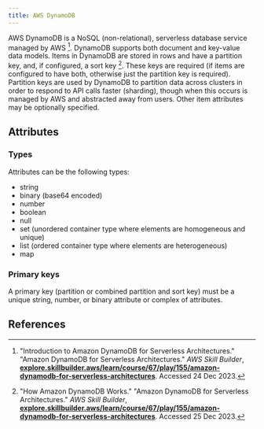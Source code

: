 ```yaml
---
title: AWS DynamoDB
---
```

AWS DynamoDB is a NoSQL (non-relational), serverless database service managed by AWS [^1]. DynamoDB supports both document and key-value data models. Items in DynamoDB are stored in rows and have a partition key, and, if configured, a sort key [^2]. These keys are required (if items are configured to have both, otherwise just the partition key is required). Partition keys are used by DynamoDB to partition data across clusters in order to respond to API calls faster (sharding), though when this occurs is managed by AWS and abstracted away from users. Other item attributes may be optionally specified.

## Attributes

### Types

Attributes can be the following types:

- string
- binary (base64 encoded)
- number
- boolean
- null
- set (unordered container type where elements are homogeneous and unique)
- list (ordered container type where elements are heterogeneous)
- map

### Primary keys

A primary key (partition or combined partition and sort key) must be a unique string, number, or binary attribute or complex of attributes.

## References

[^1]: "Introduction to Amazon DynamoDB for Serverless Architectures." "Amazon DynamoDB for Serverless Architectures." *AWS Skill Builder*, [**explore.skillbuilder.aws/learn/course/67/play/155/amazon-dynamodb-for-serverless-architectures**](https://explore.skillbuilder.aws/learn/course/67/play/155/amazon-dynamodb-for-serverless-architectures). Accessed 24 Dec 2023.
[^2]: "How Amazon DynamoDB Works." "Amazon DynamoDB for Serverless Architectures." *AWS Skill Builder*, [**explore.skillbuilder.aws/learn/course/67/play/155/amazon-dynamodb-for-serverless-architectures**](https://explore.skillbuilder.aws/learn/course/67/play/155/amazon-dynamodb-for-serverless-architectures). Accessed 25 Dec 2023.
